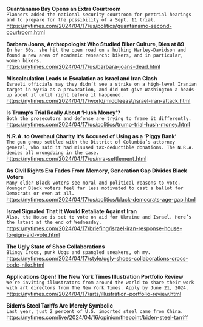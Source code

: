 **Guantánamo Bay Opens an Extra Courtroom**\
`Planners added the national security courtroom for pretrial hearings and to prepare for the possibility of a Sept. 11 trial.`\
https://nytimes.com/2024/04/17/us/politics/guantanamo-second-courtroom.html

**Barbara Joans, Anthropologist Who Studied Biker Culture, Dies at 89**\
`In her 60s, she hit the open road on a hulking Harley-Davidson and found a new area of academic research: bikers, and in particular, women bikers.`\
https://nytimes.com/2024/04/17/us/barbara-joans-dead.html

**Miscalculation Leads to Escalation as Israel and Iran Clash**\
`Israeli officials say they didn’t see a strike on a high-level Iranian target in Syria as a provocation, and did not give Washington a heads-up about it until right before it happened.`\
https://nytimes.com/2024/04/17/world/middleeast/israel-iran-attack.html

**Is Trump’s Trial Really About ‘Hush Money’?**\
`Both the prosecutors and defense are trying to frame it differently.`\
https://nytimes.com/2024/04/17/us/politics/trump-trial-hush-money.html

**N.R.A. to Overhaul Charity It’s Accused of Using as a ‘Piggy Bank’**\
`The gun group settled with the District of Columbia’s attorney general, who said it had misused tax-deductible donations. The N.R.A. denies all wrongdoing in the case.`\
https://nytimes.com/2024/04/17/us/nra-settlement.html

**As Civil Rights Era Fades From Memory, Generation Gap Divides Black Voters**\
`Many older Black voters see moral and political reasons to vote. Younger Black voters feel far less motivated to cast a ballot for Democrats or even at all.`\
https://nytimes.com/2024/04/17/us/politics/black-democrats-age-gap.html

**Israel Signaled That It Would Retaliate Against Iran**\
`Also, the House is set to vote on aid for Ukraine and Israel. Here’s the latest at the end of Wednesday.`\
https://nytimes.com/2024/04/17/briefing/israel-iran-response-house-foreign-aid-vote.html

**The Ugly State of Shoe Collaborations**\
`Blingy Crocs, punk Uggs and spangled sneakers, oh my.`\
https://nytimes.com/2024/04/17/style/ugly-shoes-collaborations-crocs-bode-nike.html

**Applications Open! The New York Times Illustration Portfolio Review**\
`We’re inviting illustrators from around the world to share their work with art directors from The New York Times. Apply by June 21, 2024.`\
https://nytimes.com/2024/04/17/arts/illustration-portfolio-review.html

**Biden’s Steel Tariffs Are Merely Symbolic**\
`Last year, just 2 percent of U.S. imported steel came from China.`\
https://nytimes.com/live/2024/04/16/opinion/thepoint/biden-steel-tarriff

